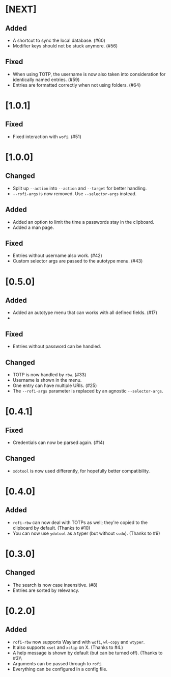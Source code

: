 # [NEXT]
## Added
- A shortcut to sync the local database. (#60)
- Modifier keys should not be stuck anymore. (#56)

## Fixed
- When using TOTP, the username is now also taken into consideration for identically named entries. (#59)
- Entries are formatted correctly when not using folders. (#64)

# [1.0.1]
## Fixed
- Fixed interaction with `wofi`. (#51)

# [1.0.0]
## Changed
- Split up `--action` into `--action` and `--target` for better handling.
- `--rofi-args` is now removed. Use `--selector-args` instead.

## Added
- Added an option to limit the time a passwords stay in the clipboard.
- Added a man page.

## Fixed
- Entries without username also work. (#42)
- Custom selector args are passed to the autotype menu. (#43)

# [0.5.0]
## Added
- Added an autotype menu that can works with all defined fields. (#17)
- 
## Fixed
- Entries without password can be handled.

## Changed
- TOTP is now handled by `rbw`. (#33)
- Username is shown in the menu.
- One entry can have multiple URIs. (#25)
- The `--rofi-args` parameter is replaced by an agnostic `--selector-args`.

# [0.4.1]
## Fixed
- Credentials can now be parsed again. (#14)

## Changed
- `xdotool` is now used differently, for hopefully better compatibility.

# [0.4.0]
## Added
- `rofi-rbw` can now deal with TOTPs as well; they're copied to the clipboard by default. (Thanks to #10)
- You can now use `ydotool` as a typer (but without `sudo`). (Thanks to #9)

# [0.3.0]
## Changed
- The search is now case insensitive. (#8)
- Entries are sorted by relevancy.

# [0.2.0]
## Added
- `rofi-rbw` now supports Wayland with `wofi`, `wl-copy` and `wtyper`.
- It also supports `xsel` and `xclip` on X. (Thanks to #4.)
- A help message is shown by default (but can be turned off). (Thanks to #3)\
- Arguments can be passed through to `rofi`.
- Everything can be configured in a config file.
